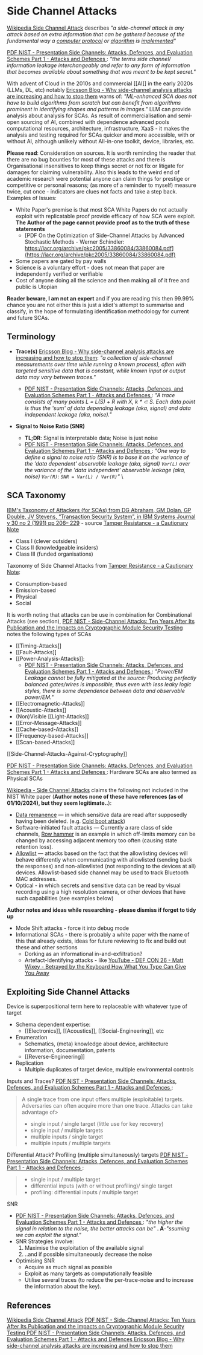 # Side Channel Attacks

[Wikipedia Side Channel Attack](https://en.wikipedia.org/wiki/Side_channel_attack) describes *"a side-channel attack is any attack based on extra information that can be gathered because of the fundamental way a [computer protocol](https://en.wikipedia.org/wiki/Computer_protocol "Computer protocol") or [algorithm](https://en.wikipedia.org/wiki/Algorithm "Algorithm") is [implemented](https://en.wikipedia.org/wiki/Implementation#Computer_science "Implementation")"*

[PDF NIST - Presentation Side Channels: Attacks, Defences, and Evaluation Schemes Part 1 - Attacks and Defences ](https://csrc.nist.gov/csrc/media/Presentations/2021/crypto-club-2021-side-channels-1/images-media/crclub-2021-side-channels-1.pdf): *"the terms side channel/ information leakage interchangeably and refer to any form of information that becomes available about something that was
meant to be kept secret."*

With advent of Cloud in the 2010s and commercial [[AI]] in the early 2020s (LLMs, DL, etc) notably [Ericsson Blog - Why side-channel analysis attacks are increasing and how to stop them](https://www.ericsson.com/en/blog/2023/4/side-channel-analysis) warns of: *"ML-enhanced SCA does not have to build algorithms from scratch but can benefit from algorithms prominent in identifying shapes and patterns in images."* LLM can provide analysis about analysis for SCAs. As result of commercialisation and semi-open sourcing of AI, combined with dependence advanced pools computational resources, architecture, infrastructure, XaaS - it makes the analysis and testing required for SCAs quicker and more accessible, with or without AI, although unlikely without All-in-one toolkit, device, libraries, etc.

**Please read**:
Consideration on sources. It is worth reminding the reader that there are no bug bounties for most of these attacks and there is Organisational insensitives to keep things secret or not fix or litigate for damages for claiming vulnerability. Also this leads to the weird end of academic research were potential anyone can claim things for prestige or competitive or personal reasons; (as more of a reminder to myself) measure twice, cut once - indicators are clues not facts and take a step back. Examples of Issues:
- White Paper's premise is that most SCA White Papers do not actually exploit with replicatable proof provide efficacy of how SCA were exploit. **The Author of the page cannot provide proof as to the truth of these statements**
	- [PDF On the Optimization of Side-Channel Attacks by Advanced Stochastic Methods - Werner Schindler: https://iacr.org/archive/pkc2005/33860084/33860084.pdf](https://iacr.org/archive/pkc2005/33860084/33860084.pdf) 
- Some papers are gated by pay walls
- Science is a voluntary effort - does not mean that paper are independently verified or verifiable
- Cost of anyone doing all the science and then making all of it free and public is Utopian

**Reader beware, I am not an expert** and if you are reading this then 99.99% chance you are not either this is just a idiot's attempt to summarise and classify, in the hope of formulating identification methodology for current and future SCAs.

## Terminology 

- **Trace(s)** [Ericsson Blog - Why side-channel analysis attacks are increasing and how to stop them](https://www.ericsson.com/en/blog/2023/4/side-channel-analysis): *"a collection of side-channel measurements over time while running a known process), often with targeted sensitive data that is constant, while known input or output data may vary between traces."*
	- [PDF NIST - Presentation Side Channels: Attacks, Defences, and Evaluation Schemes Part 1 - Attacks and Defences ](https://csrc.nist.gov/csrc/media/Presentations/2021/crypto-club-2021-side-channels-1/images-media/crclub-2021-side-channels-1.pdf): *"A trace consists of many points L = L(S) + R with X, k \* ⊂ S. Each data point is thus the 'sum' of data depending leakage (aka, signal) and data independent leakage (aka, noise)."*

- **Signal to Noise Ratio (SNR)**
	- **TL;DR**: Signal is interpretable data; Noise is just noise
	- [PDF NIST - Presentation Side Channels: Attacks, Defences, and Evaluation Schemes Part 1 - Attacks and Defences ](https://csrc.nist.gov/csrc/media/Presentations/2021/crypto-club-2021-side-channels-1/images-media/crclub-2021-side-channels-1.pdf): *"One way to define a signal to noise ratio (SNR) is to base it on the variance of the 'data dependent' observable leakage (aka, signal) `Var(L)` over the variance of the 'data independent' observable leakage (aka, noise) `Var(R)`: `SNR = Var(L) / Var(R)`"*
\
## SCA Taxonomy 

[IBM's Taxonomy of Attackers (for SCAs) from  DG Abraham, GM Dolan, GP Double, JV Stevens, “Transaction Security System”, in IBM Systems Journal v 30 no 2 (1991) pp 206– 229](nolink) - source [Tamper Resistance - a Cautionary Note](https://www.cl.cam.ac.uk/~mgk25/tamper.pdf)
- Class I (clever outsiders)
- Class II (knowledgeable insiders)
- Class III (funded organisations)


Taxonomy of Side Channel Attacks from [Tamper Resistance - a Cautionary Note](https://www.cl.cam.ac.uk/~mgk25/tamper.pdf):
- Consumption-based
- Emission-based
- Physical
- Social


It is worth noting that attacks can be use in combination for Combinational Attacks (see section), [PDF NIST - Side-Channel Attacks: Ten Years After Its Publication and the Impacts on Cryptographic Module Security Testing ](https://csrc.nist.gov/csrc/media/events/physical-security-testing-workshop/documents/papers/physecpaper19.pdf) notes the following types of SCAs

- [[Timing-Attacks]]
- [[Fault-Attacks]]
- [[Power-Analysis-Attacks]]:
	- [PDF NIST - Presentation Side Channels: Attacks, Defences, and Evaluation Schemes Part 1 - Attacks and Defences ](https://csrc.nist.gov/csrc/media/Presentations/2021/crypto-club-2021-side-channels-1/images-media/crclub-2021-side-channels-1.pdf): *"Power/EM Leakage cannot be fully mitigated at the source: Producing perfectly balanced gates/wires is impossible, thus even with less leaky logic styles, there is some dependence between data and observable power/EM."*
- [[Electromagnetic-Attacks]]
- [[Acoustic-Attacks]]
- (Non)Visible [[Light-Attacks]]
- [[Error-Message-Attacks]]
- [[Cache-based-Attacks]]
- [[Frequency-based-Attacks]]
- [[Scan-based-Attacks]]

[[Side-Channel-Attacks-Against-Cryptography]]

[PDF NIST - Presentation Side Channels: Attacks, Defences, and Evaluation Schemes Part 1 - Attacks and Defences ](https://csrc.nist.gov/csrc/media/Presentations/2021/crypto-club-2021-side-channels-1/images-media/crclub-2021-side-channels-1.pdf): Hardware SCAs are also termed as Physical SCAs 


[Wikipedia - Side Channel Attacks](https://en.wikipedia.org/wiki/Side-channel_attack) claims the following not included in the NIST White paper (**Author notes none of these have references (as of 01/10/2024), but they seem legitimate..**):
- [Data remanence](https://en.wikipedia.org/wiki/Data_remanence "Data remanence") — in which sensitive data are read after supposedly having been deleted. (e.g. [Cold boot attack](https://en.wikipedia.org/wiki/Cold_boot_attack "Cold boot attack"))
- Software-initiated fault attacks — Currently a rare class of side channels, [Row hammer](https://en.wikipedia.org/wiki/Row_hammer "Row hammer") is an example in which off-limits memory can be changed by accessing adjacent memory too often (causing state retention loss).
- [Allowlist](https://en.wikipedia.org/wiki/Allowlist "Allowlist") — attacks based on the fact that the allowlisting devices will behave differently when communicating with allowlisted (sending back the responses) and non-allowlisted (not responding to the devices at all) devices. Allowlist-based side channel may be used to track Bluetooth MAC addresses.
- Optical - in which secrets and sensitive data can be read by visual recording using a high resolution camera, or other devices that have such capabilities (see examples below)

**Author notes and ideas while researching - please dismiss if forget to tidy up**
- Mode Shift attacks - force it into debug mode
- Informational SCAs - there is probably a white paper with the name of this that already exists, ideas for future reviewing to fix and build out these and other sections
	- Dorking as an informational in-and-exfiltration?
	- Artefact-Identifying attacks - like [YouTube - DEF CON 26 - Matt Wixey - Betrayed by the Keyboard How What You Type Can Give You Away](https://www.youtube.com/watch?v=Xt17ZlQbF9o) 


## Exploiting Side Channel Attacks

Device is superpositional term here to replaceable with whatever type of target 

- Schema dependent expertise:
	- [[Electronics]], [[Acoustics]], [[Social-Engineering]], etc
- Enumeration
	- Schematics, (meta) knowledge about device, architecture information, documentation, patents
	- [[Reverse-Engineering]] 
- Replication 
	- Multiple duplicates of target device, multiple environmental controls


Inputs and Traces? [PDF NIST - Presentation Side Channels: Attacks, Defences, and Evaluation Schemes Part 1 - Attacks and Defences ](https://csrc.nist.gov/csrc/media/Presentations/2021/crypto-club-2021-side-channels-1/images-media/crclub-2021-side-channels-1.pdf):
> A single trace from one input offers multiple (exploitable) targets. Adversaries can often acquire more than one trace. Attacks can take advantage of>
>  - single input / single target (little use for key recovery)
>  - single input / multiple targets
>  - multiple inputs / single target
>  - multiple inputs / multiple targets

Differential Attack? 
Profiling (multiple simultaneously) targets [PDF NIST - Presentation Side Channels: Attacks, Defences, and Evaluation Schemes Part 1 - Attacks and Defences ](https://csrc.nist.gov/csrc/media/Presentations/2021/crypto-club-2021-side-channels-1/images-media/crclub-2021-side-channels-1.pdf): 
> - single input / multiple target
> - differential inputs (with or without profiling)/ single target
> -  profiling: differential inputs / multiple target

SNR 
- [PDF NIST - Presentation Side Channels: Attacks, Defences, and Evaluation Schemes Part 1 - Attacks and Defences ](https://csrc.nist.gov/csrc/media/Presentations/2021/crypto-club-2021-side-channels-1/images-media/crclub-2021-side-channels-1.pdf):  *"the higher the signal in relation to the noise, the better attacks can be"* **. A**-*"ssuming we can exploit the signal."*
- SNR Strategies involve: 
	1. Maximise the exploitation of the available signal 
	2. ..and if possible simultaneously decrease the noise
- Optimising SNR 
	- Acquire as much signal as possible
	- Exploit as many targets as computationally feasible
	- Utilise several traces (to reduce the per-trace-noise and to increase the information about the key).






## References

[Wikipedia Side Channel Attack](https://en.wikipedia.org/wiki/Side_channel_attack) 
[PDF NIST - Side-Channel Attacks: Ten Years After Its Publication and the Impacts on Cryptographic Module Security Testing ](https://csrc.nist.gov/csrc/media/events/physical-security-testing-workshop/documents/papers/physecpaper19.pdf)
[PDF NIST - Presentation Side Channels: Attacks, Defences, and Evaluation Schemes Part 1 - Attacks and Defences ](https://csrc.nist.gov/csrc/media/Presentations/2021/crypto-club-2021-side-channels-1/images-media/crclub-2021-side-channels-1.pdf)
[Ericsson Blog - Why side-channel analysis attacks are increasing and how to stop them](https://www.ericsson.com/en/blog/2023/4/side-channel-analysis)